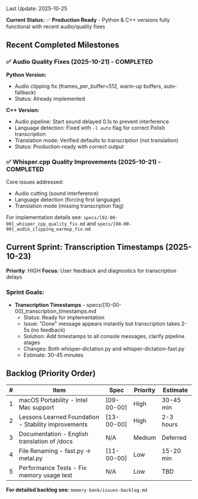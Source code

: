 Last Update: 2025-10-25

**Current Status:** ✅ **Production Ready** - Python & C++ versions fully functional with recent audio/quality fixes

## Recent Completed Milestones

### ✅ Audio Quality Fixes (2025-10-21) - COMPLETED

**Python Version:**
- Audio clipping fix (frames_per_buffer=512, warm-up buffers, auto-fallback)
- Status: Already implemented

**C++ Version:**
- Audio pipeline: Start sound delayed 0.1s to prevent interference
- Language detection: Fixed with `-l auto` flag for correct Polish transcription
- Translation mode: Verified defaults to transcription (not translation)
- Status: Production-ready with correct output

### ✅ Whisper.cpp Quality Improvements (2025-10-21) - COMPLETED

Core issues addressed:
- Audio cutting (sound interference)
- Language detection (forcing first language)
- Translation mode (missing transcription flag)

For implementation details see: `specs/[02-00-00]_whisper_cpp_quality_fix.md` and `specs/[08-00-00]_audio_clipping_warmup_fix.md`

## Current Sprint: Transcription Timestamps (2025-10-23)

**Priority**: HIGH
**Focus**: User feedback and diagnostics for transcription delays

### Sprint Goals:
- **Transcription Timestamps** - specs/[10-00-00]_transcription_timestamps.md
  - Status: Ready for implementation
  - Issue: "Done" message appears instantly but transcription takes 2-5s (no feedback)
  - Solution: Add timestamps to all console messages, clarify pipeline stages
  - Changes: Both whisper-dictation.py and whisper-dictation-fast.py
  - Estimate: 30-45 minutes

## Backlog (Priority Order)

| # | Item | Spec | Priority | Estimate |
|---|------|------|----------|----------|
| 1 | macOS Portability - Intel Mac support | [09-00-00] | High | 30-45 min |
| 2 | Lessons Learned Foundation - Stability improvements | [13-00-00] | High | 2-3 hours |
| 3 | Documentation - English translation of /docs | N/A | Medium | Deferred |
| 4 | File Renaming - fast.py → metal.py | [11-00-00] | Low | 15-20 min |
| 5 | Performance Tests - Fix memory usage test | N/A | Low | TBD |

**For detailed backlog see:** `memory-bank/issues-backlog.md`
